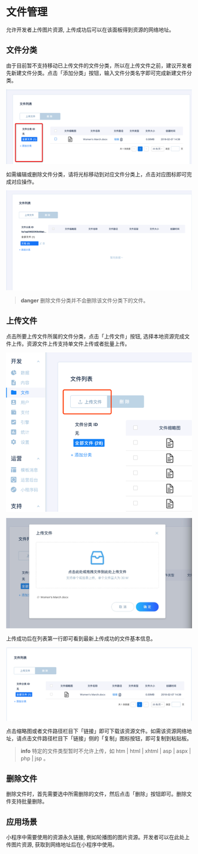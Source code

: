 # 文件管理

允许开发者上传图片资源, 上传成功后可以在该面板得到资源的网络地址。

## 文件分类
由于目前暂不支持移动已上传文件的文件分类，所以在上传文件之前，建议开发者先新建文件分类。点击「添加分类」按钮，输入文件分类名字即可完成新建文件分类。

![新建文件分类](/1.x/images/dashboard/file-category-add.png)

如需编辑或删除文件分类，请将光标移动到对应文件分类上，点击对应图标即可完成对应操作。

![编辑或删除文件分类](/1.x/images/dashboard/file-category-edit.png)

> **danger**
> 删除文件分类并不会删除该文件分类下的文件。

## 上传文件
点击所要上传文件所属的文件分类，点击「上传文件」按钮, 选择本地资源完成文件上传。资源文件上传支持单文件上传或者批量上传。

![上传文件按钮](/1.x/images/dashboard/file-upload-button.jpg)

![上传文件界面](/1.x/images/dashboard/file-upload-modal.jpg)

上传成功后在列表第一行即可看到最新上传成功的文件基本信息。
 
![查看文件基本信息](/1.x/images/dashboard/file-upload-success.png)
 
点击缩略图或者文件路径栏目下「链接」即可下载该资源文件。如需该资源网络地址，请点击文件路径栏目下「链接」侧的「复制」图标按钮，即可复制到粘贴板。
  

> **info**
> 特定的文件类型暂时不允许上传，如 htm | html | xhtml | asp | aspx | php | jsp 。

## 删除文件
删除文件时，首先需要选中所需删除的文件，然后点击「删除」按钮即可。删除文件支持批量删除。

## 应用场景

小程序中需要使用的资源永久链接, 例如轮播图的图片资源。开发者可以在此处上传图片资源, 获取到网络地址后在小程序中使用。



